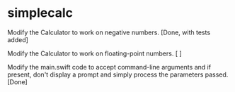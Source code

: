 # simplecalc
Modify the Calculator to work on negative numbers. [Done, with tests added] 

Modify the Calculator to work on floating-point numbers. [ ]

Modify the main.swift code to accept command-line arguments and if present, don't display a prompt and simply process the parameters passed. [Done]
